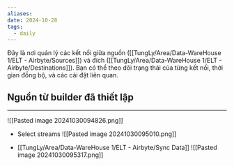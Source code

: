 ```yaml
---
aliases: 
date: 2024-10-28
tags:
  - daily
---
```

Đây là nơi quản lý các kết nối giữa nguồn ([[TungLy/Area/Data-WareHouse 1/ELT - Airbyte/Sources]]) và đích ([[TungLy/Area/Data-WareHouse 1/ELT - Airbyte/Destinations]]). Bạn có thể theo dõi trạng thái của từng kết nối, thời gian đồng bộ, và các cài đặt liên quan.

## Nguồn từ builder đã thiết lập
---
![[Pasted image 20241030094826.png]]

- Select streams
![[Pasted image 20241030095010.png]]

- [[TungLy/Area/Data-WareHouse 1/ELT - Airbyte/Sync Data]]
![[Pasted image 20241030095317.png]]